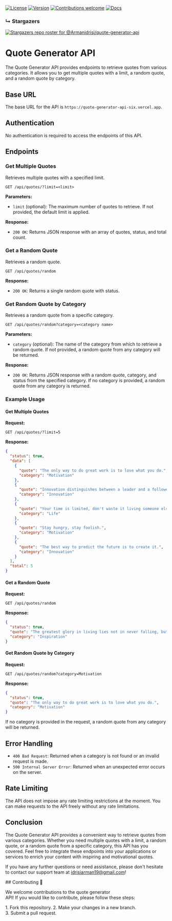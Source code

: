 [![License](https://img.shields.io/badge/license-MIT-blue.svg)](https://github.com/Armanidrisi/quote-generator-api/blob/master/LICENSE)
[![Version](https://img.shields.io/badge/version-1.0.0-blue.svg)](https://github.com/Armanidrisi/quote-generator-api/releases)
[![Contributions welcome](https://img.shields.io/badge/contributions-welcome-brightgreen.svg)](https://github.com/Armanidrisi/quote-generator-api/issues)
[![Docs](https://img.shields.io/badge/DOCS-red.svg)](https://armanidrisi.github.io/quote-generator-api/)

### &#8627; Stargazers

[![Stargazers repo roster for @Armanidrisi/quote-generator-api](https://reporoster.com/stars/Armanidrisi/quote-generator-api)](https://github.com/Armanidrisi/quote-generator-api/stargazers)

# Quote Generator API

The Quote Generator API provides endpoints to retrieve quotes from various categories. It allows you to get multiple quotes with a limit, a random quote, and a random quote by category.

## Base URL

The base URL for the API is `https://quote-generator-api-six.vercel.app`.

## Authentication

No authentication is required to access the endpoints of this API.

## Endpoints

### Get Multiple Quotes

Retrieves multiple quotes with a specified limit.

```
GET /api/quotes/?limit=<limit>
```

**Parameters:**

- `limit` (optional): The maximum number of quotes to retrieve. If not provided, the default limit is applied.

**Response:**

- `200 OK`: Returns JSON response with an array of quotes, status, and total count.

### Get a Random Quote

Retrieves a random quote.

```
GET /api/quotes/random
```

**Response:**

- `200 OK`: Returns a single random quote with status.

### Get Random Quote by Category

Retrieves a random quote from a specific category.

```
GET /api/quotes/random?category=<category name>
```

**Parameters:**

- `category` (optional): The name of the category from which to retrieve a random quote. If not provided, a random quote from any category will be returned.

**Response:**

- `200 OK`: Returns JSON response with a random quote, category, and status from the specified category. If no category is provided, a random quote from any category is returned.

### Example Usage

#### Get Multiple Quotes

**Request:**

```
GET /api/quotes/?limit=5
```

**Response:**

```json
{
  "status": true,
  "data": [
    {
      "quote": "The only way to do great work is to love what you do.",
      "category": "Motivation"
    },
    {
      "quote": "Innovation distinguishes between a leader and a follower.",
      "category": "Innovation"
    },
    {
      "quote": "Your time is limited, don't waste it living someone else's life.",
      "category": "Life"
    },
    {
      "quote": "Stay hungry, stay foolish.",
      "category": "Motivation"
    },
    {
      "quote": "The best way to predict the future is to create it.",
      "category": "Innovation"
    }
  ],
  "total": 5
}
```

#### Get a Random Quote

**Request:**

```
GET /api/quotes/random
```

**Response:**

```json
{
  "status": true,
  "quote": "The greatest glory in living lies not in never falling, but in rising every time we fall.",
  "category": "Inspiration"
}
```

#### Get Random Quote by Category

**Request:**

```
GET /api/quotes/random?category=Motivation
```

**Response:**

```json
{
  "status": true,
  "quote": "The only way to do great work is to love what you do.",
  "category": "Motivation"
}
```

If no category is provided in the request, a random quote from any category will be returned.

## Error Handling

- `400 Bad Request`: Returned when a category is not found or an invalid request is made.
- `500 Internal Server Error`: Returned when an unexpected error occurs on the server.

## Rate Limiting

The API does not impose any rate limiting restrictions at the moment. You can make requests to the API freely without any rate limitations.

## Conclusion

The Quote Generator API provides a convenient way to retrieve quotes from various categories. Whether you need multiple quotes with a limit, a random quote, or a random quote from a specific category, this API has you covered. Feel free to integrate these endpoints into your applications or services to enrich your content with inspiring and motivational quotes.

If you have any further questions or need assistance, please don't hesitate to contact our support team at idrisiarman19@gmail.com!

## Contributing 🤝

We welcome contributions to the quote generator API! If you would like to contribute, please follow these steps:

1. Fork this repository.
2. Make your changes in a new branch.
3. Submit a pull request.
